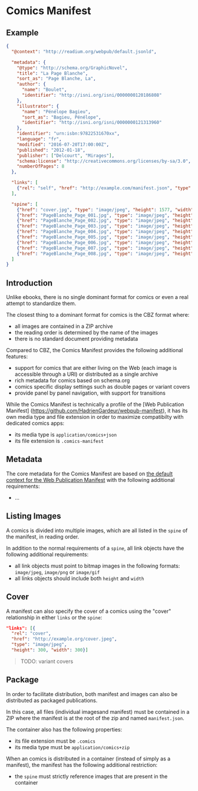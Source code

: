 # Comics Manifest

## Example

```json
{
  "@context": "http://readium.org/webpub/default.jsonld",

  "metadata": {
    "@type": "http://schema.org/GraphicNovel",
    "title": "La Page Blanche",
    "sort_as": "Page Blanche, La",
    "author": {
      "name": "Boulet",
      "identifier": "http://isni.org/isni/0000000120186808"
    },
    "illustrator": {
      "name": "Pénélope Bagieu",
      "sort_as": "Bagieu, Pénélope",
      "identifier": "http://isni.org/isni/0000000121313960"
    },
    "identifier": "urn:isbn:97822531670xx",
    "language": "fr",
    "modified": "2016-07-20T17:00:00Z",
    "published": "2012-01-18",
    "publisher": ["Delcourt", "Mirages"],
    "schema:license": "http://creativecommons.org/licenses/by-sa/3.0",
    "numberOfPages": 8
  },

  "links": [
    {"rel": "self", "href": "http://example.com/manifest.json", "type": "application/comics+json"}
  ],

  "spine": [
    {"href": "cover.jpg", "type": "image/jpeg", "height": 1577, "width": 1200, "rel": "cover", "title": "Couverture"}, 
    {"href": "PageBlanche_Page_001.jpg", "type": "image/jpeg", "height": 1577, "width": 1200, "properties": "page-left"}, 
    {"href": "PageBlanche_Page_002.jpg", "type": "image/jpeg", "height": 1577, "width": 1200, "properties": "page-right", "title": "Dédicaces"}, 
    {"href": "PageBlanche_Page_003.jpg", "type": "image/jpeg", "height": 1577, "width": 1200, "properties": "page-left"}, 
    {"href": "PageBlanche_Page_004.jpg", "type": "image/jpeg", "height": 1577, "width": 1200, "properties": "page-right"}, 
    {"href": "PageBlanche_Page_005.jpg", "type": "image/jpeg", "height": 1577, "width": 1200, "title": "Commencer la lecture"}, 
    {"href": "PageBlanche_Page_006.jpg", "type": "image/jpeg", "height": 1577, "width": 1200}, 
    {"href": "PageBlanche_Page_007.jpg", "type": "image/jpeg", "height": 1577, "width": 1200}, 
    {"href": "PageBlanche_Page_008.jpg", "type": "image/jpeg", "height": 1577, "width": 1200}
  ]
}
```


## Introduction

Unlike ebooks, there is no single dominant format for comics or even a real attempt to standardize them.

The closest thing to a dominant format for comics is the CBZ format where:

- all images are contained in a ZIP archive
- the reading order is determined by the name of the images
- there is no standard document providing metadata

Compared to CBZ, the Comics Manifest provides the following additional features:

- support for comics that are either living on the Web (each image is accessible through a URI) or distributed as a single archive
- rich metadata for comics based on schema.org
- comics specific display settings such as double pages or variant covers
- provide panel by panel navigation, with support for transitions

While the Comics Manifest is technically a profile of the [Web Publication Manifest] (https://github.com/HadrienGardeur/webpub-manifest), it has its own media type and file extension in order to maximize compatibilty with dedicated comics apps:

- its media type is `application/comics+json`
- its file extension is `.comics-manifest`

## Metadata

The core metadata for the Comics Manifest are based on [the default context for the Web Publication Manifest](https://github.com/HadrienGardeur/webpub-manifest/tree/master/contexts/default) with the following additional requirements:

- ...

## Listing Images

A comics is divided into multiple images, which are all listed in the `spine` of the manifest, in reading order.

In addition to the normal requirements of a `spine`, all link objects have the following additional requirements:
 
 - all link objects must point to bitmap images in the following formats: `image/jpeg`, `image/png` or `image/gif`
 - all links objects should include both `height` and `width`

## Cover

A manifest can also specify the cover of a comics using the "cover" relationship in either `links` or the `spine`:

```json
"links": [{
  "rel": "cover", 
  "href": "http://example.org/cover.jpeg", 
  "type": "image/jpeg", 
  "height": 300, "width": 300}]
```

> TODO: variant covers


## Package

In order to facilitate distribution, both manifest and images can also be distributed as packaged publications.

In this case, all files (individual imagesand manifest) must be contained in a ZIP where the manifest is at the root of the zip and named `manifest.json`.

The container also has the following properties:

- its file extension must be `.comics`
- its media type must be `application/comics+zip`

When an comics is distributed in a container (instead of simply as a manifest), the manifest has the following additional restriction:

- the `spine` must strictly reference images that are present in the container
